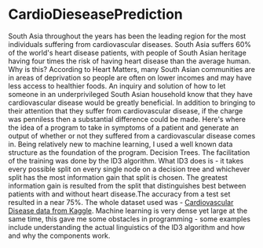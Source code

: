 # CardioDieseasePrediction
  South Asia throughout the years has been the leading region for the most individuals suffering from cardiovascular diseases. South Asia suffers 60% of the world's heart disease patients, with people of South Asian heritage having four times the risk of having heart disease than the average human. Why is this? According to Heart Matters, many South Asian communities are in areas of deprivation so people are often on lower incomes and may have less access to healthier foods. An inquiry and solution of how to let someone in an underprivileged South Asian household know that they have cardiovascular disease would be greatly beneficial. In addition to bringing to their attention that they suffer from cardiovascular disease, if the charge was penniless then a substantial difference could be made. Here's where the idea of a program to take in symptoms of a patient and generate an output of whether or not they suffered from a cardiovascular disease comes in.
Being relatively new to machine learning, I used a well known data structure as the foundation of the program. Decision Trees. The facilitation of the training was done by the ID3 algorithm. What ID3 does is - it takes every possible split on every single node on a decision tree and whichever split has the most information gain that split is chosen. The greatest information gain is resulted from the split that distinguishes best between patients with and without heart disease.The accuracy from a test set resulted in a near 75%. The whole dataset used was - [Cardiovascular Disease data from Kaggle](https://www.kaggle.com/sulianova/cardiovascular-disease-dataset). Machine learning is very dense yet large at the same time, this gave me some obstacles in programming - some examples include understanding the actual linguistics of the ID3 algorithm and how and why the components work. 


 
